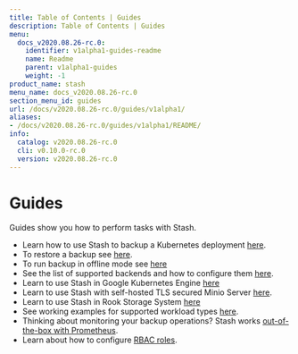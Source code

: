 ```yaml
---
title: Table of Contents | Guides
description: Table of Contents | Guides
menu:
  docs_v2020.08.26-rc.0:
    identifier: v1alpha1-guides-readme
    name: Readme
    parent: v1alpha1-guides
    weight: -1
product_name: stash
menu_name: docs_v2020.08.26-rc.0
section_menu_id: guides
url: /docs/v2020.08.26-rc.0/guides/v1alpha1/
aliases:
- /docs/v2020.08.26-rc.0/guides/v1alpha1/README/
info:
  catalog: v2020.08.26-rc.0
  cli: v0.10.0-rc.0
  version: v2020.08.26-rc.0
---
```


# Guides

Guides show you how to perform tasks with Stash.

- Learn how to use Stash to backup a Kubernetes deployment [here](/docs/v2020.08.26-rc.0/guides/v1alpha1/backup).
- To restore a backup see [here](/docs/v2020.08.26-rc.0/guides/v1alpha1/restore).
- To run backup in offline mode see [here](/docs/v2020.08.26-rc.0/guides/v1alpha1/offline_backup)
- See the list of supported backends and how to configure them [here](/docs/v2020.08.26-rc.0/guides/v1alpha1/backends/overview).
- Learn to use Stash in Google Kubernetes Engine [here](/docs/v2020.08.26-rc.0/guides/v1alpha1/platforms/gke)
- Learn to use Stash with self-hosted TLS secured Minio Server [here](/docs/v2020.08.26-rc.0/guides/v1alpha1/platforms/minio).
- Learn to use Stash in Rook Storage System [here](/docs/v2020.08.26-rc.0/guides/v1alpha1/platforms/rook)
- See working examples for supported workload types [here](/docs/v2020.08.26-rc.0/guides/v1alpha1/workloads).
- Thinking about monitoring your backup operations? Stash works [out-of-the-box with Prometheus](/docs/v2020.08.26-rc.0/guides/v1alpha1/monitoring/overview).
- Learn about how to configure [RBAC roles](/docs/v2020.08.26-rc.0/guides/v1alpha1/rbac).
